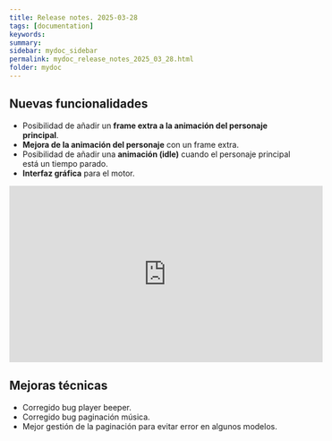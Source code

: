 ```yaml
---
title: Release notes. 2025-03-28
tags: [documentation]
keywords:
summary: 
sidebar: mydoc_sidebar
permalink: mydoc_release_notes_2025_03_28.html
folder: mydoc
---
```


## Nuevas funcionalidades
* Posibilidad de añadir un **frame extra a la animación del personaje principal**.
* **Mejora de la animación del personaje** con un frame extra.
* Posibilidad de añadir una **animación (idle)** cuando el personaje principal está un tiempo parado.
* **Interfaz gráfica** para el motor.

<iframe width="560" height="315" src="https://www.youtube.com/embed/IPcWkfDhON8?si=hdQW7qwJbqtnqWj_" title="Interfaz gráfica" frameborder="0" allow="accelerometer; autoplay; clipboard-write; encrypted-media; gyroscope; picture-in-picture; web-share" referrerpolicy="strict-origin-when-cross-origin" allowfullscreen></iframe>

## Mejoras técnicas
* Corregido bug player beeper.
* Corregido bug paginación música.
* Mejor gestión de la paginación para evitar error en algunos modelos.


